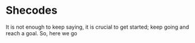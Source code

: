 # Shecodes
It is not enough to keep saying, it is crucial to get started; keep going and reach a goal. So, here we go
